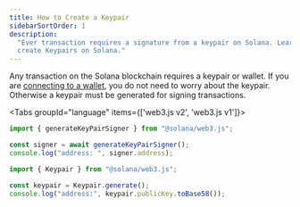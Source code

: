 ```yaml
---
title: How to Create a Keypair
sidebarSortOrder: 1
description:
  "Ever transaction requires a signature from a keypair on Solana. Learn how to
  create Keypairs on Solana."
---
```


Any transaction on the Solana blockchain requires a keypair or wallet. If you
are [connecting to a wallet](/content/cookbook/wallets/connect-wallet-react),
you do not need to worry about the keypair. Otherwise a keypair must be
generated for signing transactions.

<Tabs groupId="language" items={['web3.js v2', 'web3.js v1']}>

<Tab value="web3.js v2">

```javascript
import { generateKeyPairSigner } from "@solana/web3.js";

const signer = await generateKeyPairSigner();
console.log("address: ", signer.address);
```

</Tab>

<Tab value="web3.js v1">

```javascript
import { Keypair } from "@solana/web3.js";

const keypair = Keypair.generate();
console.log("address:", keypair.publicKey.toBase58());
```

</Tab>

</Tabs>
